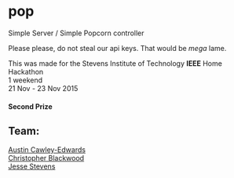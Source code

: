 # pop
Simple Server / Simple Popcorn controller

Please please, do not steal our api keys. That would be _mega_ lame.

This was made for the Stevens Institute of Technology **IEEE** Home Hackathon  
1 weekend  
21 Nov - 23 Nov 2015
#### Second Prize  

## Team:  
[Austin Cawley-Edwards](https://github.com/austincawley)  
[Christopher Blackwood](https://github.com/cblackwo)  
[Jesse Stevens](https://github.com/jessedusty)  
